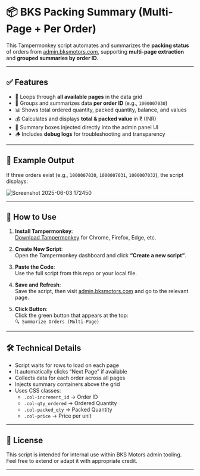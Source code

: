 # 📦 BKS Packing Summary (Multi-Page + Per Order)

This Tampermonkey script automates and summarizes the **packing status** of orders from [admin.bksmotors.com](https://admin.bksmotors.com), supporting **multi-page extraction** and **grouped summaries by order ID**.

---

## ✅ Features

- 🔄 Loops through **all available pages** in the data grid
- 🧾 Groups and summarizes data **per order ID** (e.g., `1000007030`)
- 📊 Shows total ordered quantity, packed quantity, balance, and values
- 💰 Calculates and displays **total & packed value** in ₹ (INR)
- 🧮 Summary boxes injected directly into the admin panel UI
- 🪵 Includes **debug logs** for troubleshooting and transparency

---

## 📸 Example Output

If three orders exist (e.g., `1000007030`, `1000007031`, `1000007032`), the script displays:

![Screenshot 2025-06-03 172450](https://github.com/user-attachments/assets/b6f7de34-0de6-4fc4-80d8-aa006d79c1ee)



---

## 🚀 How to Use

1. **Install Tampermonkey**:  
   [Download Tampermonkey](https://www.tampermonkey.net/) for Chrome, Firefox, Edge, etc.

2. **Create New Script**:  
   Open the Tampermonkey dashboard and click **“Create a new script”**.

3. **Paste the Code**:  
   Use the full script from this repo or your local file.

4. **Save and Refresh**:  
   Save the script, then visit [admin.bksmotors.com](https://admin.bksmotors.com) and go to the relevant page.

5. **Click Button**:  
   Click the green button that appears at the top:  
   `🔍 Summarize Orders (Multi-Page)`

---

## 🛠 Technical Details

- Script waits for rows to load on each page
- It automatically clicks “Next Page” if available
- Collects data for each order across all pages
- Injects summary containers above the grid
- Uses CSS classes:
  - `.col-increment_id` → Order ID
  - `.col-qty_ordered` → Ordered Quantity
  - `.col-packed_qty` → Packed Quantity
  - `.col-price` → Price per unit

---

## 📄 License

This script is intended for internal use within BKS Motors admin tooling.  
Feel free to extend or adapt it with appropriate credit.

---
